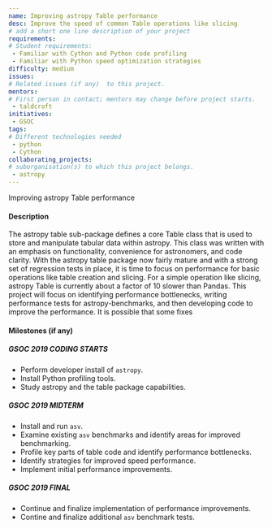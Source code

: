 ```yaml
---
name: Improving astropy Table performance
desc: Improve the speed of common Table operations like slicing
# add a short one line description of your project
requirements:
# Student requirements:
 - Familiar with Cython and Python code profiling
 - Familiar with Python speed optimization strategies
difficulty: medium
issues:
# Related issues (if any)  to this project.
mentors:
# First person in contact; mentors may change before project starts.
 - taldcroft
initiatives:
 - GSOC
tags:
# Different technologies needed
 - python
 - Cython
collaborating_projects:
# suborganisation(s) to which this project belongs.
 - astropy
---
```


Improving astropy Table performance

#### Description

The astropy table sub-package defines a core Table class that is
used to store and manipulate tabular data within astropy.  This class
was written with an emphasis on functionality, convenience for astronomers,
and code clarity.  With the astropy table package now fairly mature
and with a strong set of regression tests in place, it is time to focus
on performance for basic operations like table creation and slicing.
For a simple operation like slicing, astropy Table is currently about
a factor of 10 slower than Pandas.  This project will focus on identifying
performance bottlenecks, writing performance tests for astropy-benchmarks,
and then developing code to improve the performance.  It is possible that
some fixes

#### Milestones (if any)

##### GSOC 2019 CODING STARTS

* Perform developer install of `astropy`.
* Install Python profiling tools.
* Study astropy and the table package capabilities.

##### GSOC 2019 MIDTERM

* Install and run `asv`.
* Examine existing `asv` benchmarks and identify areas for improved benchmarking.
* Profile key parts of table code and identify performance bottlenecks.
* Identify strategies for improved speed performance.
* Implement initial performance improvements.

##### GSOC 2019 FINAL

* Continue and finalize implementation of performance improvements.
* Contine and finalize additional `asv` benchmark tests.
